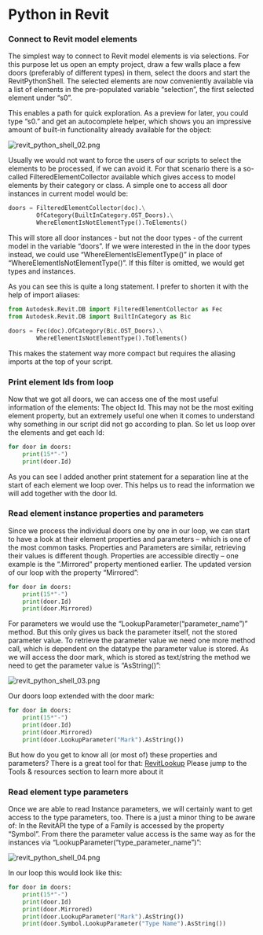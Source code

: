 # Python in Revit

### Connect to Revit model elements

The simplest way to connect to Revit model elements is via selections. 
For this purpose let us open an empty project, draw a few walls place a few doors (preferably of different types) in them, 
select the doors and start the RevitPythonShell.
The selected elements are now conveniently available via a list of elements in the pre-populated variable “selection”, 
the first selected element under “s0”.

This enables a path for quick exploration. As a preview for later, you could type “s0.” and get an autocomplete helper, 
which shows you an impressive amount of built-in functionality already available for the object:

![revit_python_shell_02.png](https://github.com/hdm-dt-fb/bilt_academy_2019/raw/master/Lab_4.1/img/revit_python_shell_02.png "Connect to model elements in RevitPythonShell.")

Usually we would not want to force the users of our scripts to select the elements to be processed, if we can avoid it. 
For that scenario there is a so-called FilteredElementCollector available which gives access to model elements by their 
category or class. A simple one to access all door instances in current model would be:

```python
doors = FilteredElementCollector(doc).\
        OfCategory(BuiltInCategory.OST_Doors).\
        WhereElementIsNotElementType().ToElements()
```

This will store all door instances - but not the door types - of the current model in the variable “doors”. 
If we were interested in the in the door types instead, we could use “WhereElementIsElementType()” in place of 
“WhereElementIsNotElementType()”. If this filter is omitted, we would get types and instances.

As you can see this is quite a long statement. I prefer to shorten it with the help of import aliases:

```python
from Autodesk.Revit.DB import FilteredElementCollector as Fec
from Autodesk.Revit.DB import BuiltInCategory as Bic

doors = Fec(doc).OfCategory(Bic.OST_Doors).\
        WhereElementIsNotElementType().ToElements()
```

This makes the statement way more compact but requires the aliasing imports at the top of your script.

### Print element Ids from loop

Now that we got all doors, we can access one of the most useful information of the elements: The object Id. This may not be the most exiting element property, but an extremely useful one when it comes to understand why something in our script did not go according to plan. 
So let us loop over the elements and get each Id:

```python
for door in doors:
    print(15*"-")
    print(door.Id)
```

As you can see I added another print statement for a separation line at the start of each element we loop over. 
This helps us to read the information we will add together with the door Id.

### Read element instance properties and parameters

Since we process the individual doors one by one in our loop, we can start to have a look at their element properties 
and parameters – which is one of the most common tasks.
Properties and Parameters are similar, retrieving their values is different though. Properties are accessible 
directly – one example is the “.Mirrored” property mentioned earlier. 
The updated version of our loop with the property “Mirrored”:

```python
for door in doors:
    print(15*"-")
    print(door.Id)
    print(door.Mirrored)
```


For parameters we would use the “LookupParameter(“parameter_name”)” method.
But this only gives us back the parameter itself, not the stored parameter value. 
To retrieve the parameter value we need one more method call, which is dependent on the datatype the parameter value is 
stored. As we will access the door mark, which is stored as text/string the method we need to get the parameter value is 
“AsString()”:

![revit_python_shell_03.png](https://github.com/hdm-dt-fb/bilt_academy_2019/raw/master/Lab_4.1/img/revit_python_shell_03.png "Connect to model elements in RevitPythonShell.")

Our doors loop extended with the door mark:

```python
for door in doors:
    print(15*"-")
    print(door.Id)
    print(door.Mirrored)
    print(door.LookupParameter("Mark").AsString())
```

But how do you get to know all (or most of) these properties and parameters?
There is a great tool for that: [RevitLookup](https://github.com/jeremytammik/RevitLookup)
Please jump to the Tools & resources section to learn more about it

### Read element type parameters
Once we are able to read Instance parameters, we will certainly want to get access to the type parameters, too. 
There is a just a minor thing to be aware of:
In the RevitAPI the type of a Family is accessed by the property “Symbol”. From there the parameter value access is the 
same way as for the instances via  “LookupParameter(“type_parameter_name”)”:

![revit_python_shell_04.png](https://github.com/hdm-dt-fb/bilt_academy_2019/raw/master/Lab_4.1/img/revit_python_shell_04.png "Access door type parameter.")

In our loop this would look like this:

```python
for door in doors:
    print(15*"-")
    print(door.Id)
    print(door.Mirrored)
    print(door.LookupParameter("Mark").AsString())
    print(door.Symbol.LookupParameter("Type Name").AsString())
```
